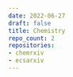 ```yaml
---
date: 2022-06-27
draft: false
title: Chemistry
repo_count: 2
repositories:
- chemrxiv
- ecsarxiv
---
```



